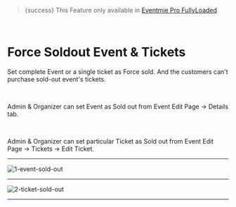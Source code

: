 
>{success} This Feature only available in [Eventmie Pro FullyLoaded](https://classiebit.com/eventmie-pro-fullyloaded)

<br>

# Force Soldout Event & Tickets

Set complete Event or a single ticket as Force sold. And the customers can't purchase sold-out event's tickets.

<br>

Admin & Organizer can set Event as Sold out from Event Edit Page -> Details tab.

<br>

Admin & Organizer can set particular Ticket as Sold out from Event Edit Page -> Tickets -> Edit Ticket.

---

![1-event-sold-out](https://eventmie-pro-docs.classiebit.com//images/fullyloaded/1-event-sold-out.png "1-event-sold-out")

---

![2-ticket-sold-out](https://eventmie-pro-docs.classiebit.com//images/fullyloaded/2-ticket-sold-out.png "2-ticket-sold-out")

---